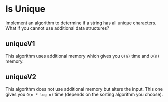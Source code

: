 # Is Unique

Implement an algorithm to determine if a string has all unique characters. What if you cannot use additional data structures?

## uniqueV1

This algorithm uses additional memory which gives you `O(n)` time and `O(n)` memory.

## uniqueV2

This algorithm does not use additional memory but alters the input. This one gives you `O(n * log n)` time (depends on the sorting algorithm you choose).